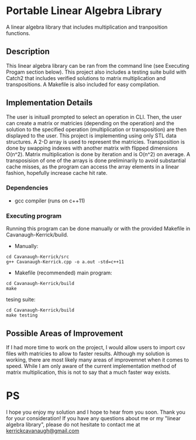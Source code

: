 # Portable Linear Algebra Library

A linear algebra library that includes multiplication and tranposition functions.

## Description

This linear algebra library can be ran from the command line (see Executing Progam section below). This project also includes a testing suite build with Catch2 that includes verified solutions to matrix multiplication and transpositions. A Makefile is also included for easy compilation.

## Implementation Details

The user is inituall prompted to select an operation in CLI. Then, the user can create a matrix or matricies (depending on the operation) and the solution to the specified operation (multiplication or transposition) are then displayed to the user. This project is implementing using only STL data structures. A 2-D array is used to represent the matricies. Transposition is done by swapping indexes with another matrix with flipped dimensions O(n^2). Matrix multiplication is done by iteration and is O(n^2) on average. A transposision of one of the arrays is done preliminarily to avoid substantial cache misses, as the program can access the array elements in a linear fashion, hopefully increase cache hit rate. 

### Dependencies

- gcc compiler (runs on c++11)

### Executing program

Running this program can be done manually or with the provided Makefile in Cavanaugh-Kerrick/build. 

- Manually:
```
cd Cavanaugh-Kerrick/src
g++ Cavanaugh-Kerrick.cpp -o a.out -std=c++11
```

- Makefile (recommended)
main program:
```
cd Cavanaugh-Kerrick/build
make
```
tesing suite:
```
cd Cavanaugh-Kerrick/build
make testing
```

## Possible Areas of Improvement

If I had more time to work on the project, I would allow users to import csv files with matricies to allow to faster results. Although my solution is working, there are most likely many areas of improvemnet when it comes to speed. While I am only aware of the current implementation method of matrix multiplication, this is not to say that a much faster way exists.

# PS

I hope you enjoy my solution and I hope to hear from you soon. Thank you for your consideration! If you have any questions about me or my "linear algebra library", please do not hesitate to contact me at kerrickcavanaugh@gmail.com